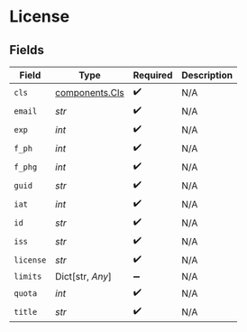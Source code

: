 # License


## Fields

| Field                                            | Type                                             | Required                                         | Description                                      |
| ------------------------------------------------ | ------------------------------------------------ | ------------------------------------------------ | ------------------------------------------------ |
| `cls`                                            | [components.Cls](../../models/components/cls.md) | :heavy_check_mark:                               | N/A                                              |
| `email`                                          | *str*                                            | :heavy_check_mark:                               | N/A                                              |
| `exp`                                            | *int*                                            | :heavy_check_mark:                               | N/A                                              |
| `f_ph`                                           | *int*                                            | :heavy_check_mark:                               | N/A                                              |
| `f_phg`                                          | *int*                                            | :heavy_check_mark:                               | N/A                                              |
| `guid`                                           | *str*                                            | :heavy_check_mark:                               | N/A                                              |
| `iat`                                            | *int*                                            | :heavy_check_mark:                               | N/A                                              |
| `id`                                             | *str*                                            | :heavy_check_mark:                               | N/A                                              |
| `iss`                                            | *str*                                            | :heavy_check_mark:                               | N/A                                              |
| `license`                                        | *str*                                            | :heavy_check_mark:                               | N/A                                              |
| `limits`                                         | Dict[str, *Any*]                                 | :heavy_minus_sign:                               | N/A                                              |
| `quota`                                          | *int*                                            | :heavy_check_mark:                               | N/A                                              |
| `title`                                          | *str*                                            | :heavy_check_mark:                               | N/A                                              |